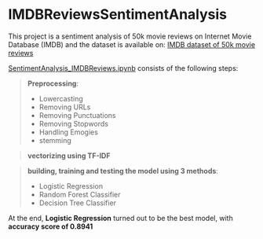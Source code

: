 # IMDBReviewsSentimentAnalysis

This project is a sentiment analysis of 50k movie reviews on Internet Movie Database (IMDB) and the dataset is available on: [IMDB dataset of 50k movie reviews](https://www.kaggle.com/datasets/lakshmi25npathi/imdb-dataset-of-50k-movie-reviews)

[SentimentAnalysis_IMDBReviews.ipynb](https://github.com/AnitaSoroush/IMDBReviewsSentimentAnalysis/blob/main/SentimentAnalysis_IMDBReviews.ipynb) consists of the following steps:

> **Preprocessing**: 
> - Lowercasting
> - Removing URLs
> - Removing Punctuations
> - Removing Stopwords
> - Handling Emogies
> - stemming

> **vectorizing using TF-IDF**

> **building, training and testing the model using 3 methods**:
> - Logistic Regression
> - Random Forest Classifier
> - Decision Tree Classifier

At the end, **Logistic Regression** turned out to be the best model, with **accuracy score of 0.8941**

